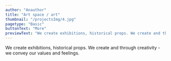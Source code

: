 ```yaml
---
author: "Anauthor"
title: "Art space / art"
thumbnail: "/projectsImg/4.jpg"
pagetype: "Basic"
buttonText: "More"
previewText: "We create exhibitions, historical props. We create and through creativity - we convey our values and feelings."
---
```


We create exhibitions, historical props. We create and through creativity - we convey our values and feelings.
